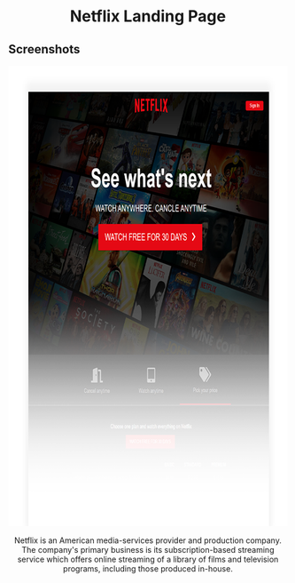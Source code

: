 
<h1 align="center">Netflix Landing Page</h1>

## Screenshots

 <p align="center">
  <img width="800" height="829" src="./img/netflix.png">
</p>

<p align="center">
Netflix is an American media-services provider and production company. The company's primary business is its subscription-based streaming service which offers online streaming of a library of films and television programs, including those produced in-house.
</p>
